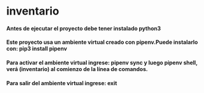 # inventario

#### Antes de ejecutar el proyecto debe tener instalado python3

#### Este proyecto usa un ambiente virtual creado con pipenv.Puede instalarlo con: pip3 install pipenv

#### Para activar el ambiente virtual ingrese: pipenv sync y luego pipenv shell, verá (inventario) al comienzo de la línea de comandos.

#### Para salir del ambiente virtual ingrese: exit
